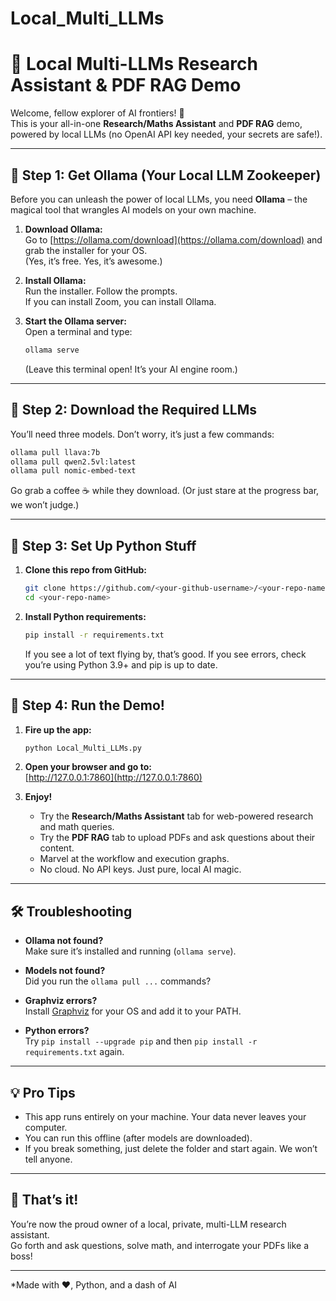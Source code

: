 # Local_Multi_LLMs

# 🦙 Local Multi-LLMs Research Assistant & PDF RAG Demo

Welcome, fellow explorer of AI frontiers! 🚀  
This is your all-in-one **Research/Maths Assistant** and **PDF RAG** demo, powered by local LLMs (no OpenAI API key needed, your secrets are safe!).

---

## 🦙 Step 1: Get Ollama (Your Local LLM Zookeeper)

Before you can unleash the power of local LLMs, you need **Ollama** – the magical tool that wrangles AI models on your own machine.

1. **Download Ollama:**  
   Go to [https://ollama.com/download](https://ollama.com/download) and grab the installer for your OS.  
   (Yes, it’s free. Yes, it’s awesome.)

2. **Install Ollama:**  
   Run the installer. Follow the prompts.  
   If you can install Zoom, you can install Ollama.

3. **Start the Ollama server:**  
   Open a terminal and type:
   ```sh
   ollama serve
   ```
   (Leave this terminal open! It’s your AI engine room.)

---

## 🧠 Step 2: Download the Required LLMs

You’ll need three models. Don’t worry, it’s just a few commands:

```sh
ollama pull llava:7b
ollama pull qwen2.5vl:latest
ollama pull nomic-embed-text
```

Go grab a coffee ☕ while they download. (Or just stare at the progress bar, we won’t judge.)

---

## 🐍 Step 3: Set Up Python Stuff

1. **Clone this repo from GitHub:**

   ```sh
   git clone https://github.com/<your-github-username>/<your-repo-name>.git
   cd <your-repo-name>
   ```

2. **Install Python requirements:**

   ```sh
   pip install -r requirements.txt
   ```

   If you see a lot of text flying by, that’s good. If you see errors, check you’re using Python 3.9+ and pip is up to date.

---

## 🏁 Step 4: Run the Demo!

1. **Fire up the app:**

   ```sh
   python Local_Multi_LLMs.py
   ```

2. **Open your browser and go to:**  
   [http://127.0.0.1:7860](http://127.0.0.1:7860)

3. **Enjoy!**  
   - Try the **Research/Maths Assistant** tab for web-powered research and math queries.
   - Try the **PDF RAG** tab to upload PDFs and ask questions about their content.
   - Marvel at the workflow and execution graphs.  
   - No cloud. No API keys. Just pure, local AI magic.

---

## 🛠️ Troubleshooting

- **Ollama not found?**  
  Make sure it’s installed and running (`ollama serve`).

- **Models not found?**  
  Did you run the `ollama pull ...` commands?

- **Graphviz errors?**  
  Install [Graphviz](https://graphviz.org/download/) for your OS and add it to your PATH.

- **Python errors?**  
  Try `pip install --upgrade pip` and then `pip install -r requirements.txt` again.

---

## 💡 Pro Tips

- This app runs entirely on your machine. Your data never leaves your computer.
- You can run this offline (after models are downloaded).
- If you break something, just delete the folder and start again. We won’t tell anyone.

---

## 🎉 That’s it!  
You’re now the proud owner of a local, private, multi-LLM research assistant.  
Go forth and ask questions, solve math, and interrogate your PDFs like a boss!

---

*Made with ❤️, Python, and a dash of AI
